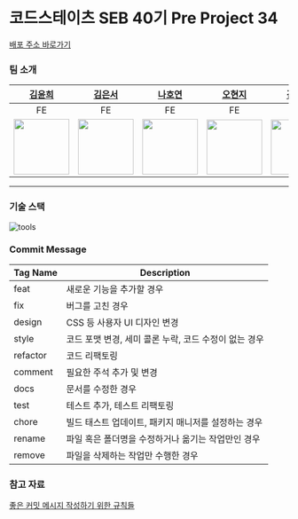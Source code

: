 # 코드스테이츠 SEB 40기 Pre Project 34

[배포 주소 바로가기](http://seb40-pre-034.s3-website.ap-northeast-2.amazonaws.com/)

### 팀 소개
|[김윤희](https://github.com/kyh1685)|[김은서](https://github.com/EUNSEO814)|[나호연](https://github.com/nahoyeon)|[오현지](https://github.com/opc13579)|[김찬중](https://github.com/ClimberCode)|[김현욱](https://github.com/oasis791)|[이주영](https://github.com/homebird9)|
|:---:|:---:|:---:|:---:|:---:|:---:|:---:|
|FE|FE|FE|FE|BE|BE|BE|
|<img src="https://avatars.githubusercontent.com/u/62630941?v=4" width="100">|<img src="https://avatars.githubusercontent.com/u/97860973?s…00&u=283d254fe2aee49934315015d0231f60846ddd17&v=4" width="100">|<img src="https://avatars.githubusercontent.com/u/91938347?s=400&u=7c01e6702381f4e9cfc9cf83d99dea7ee4996a88&v=4" width="100">|<img src="https://user-images.githubusercontent.com/107424698/198162060-0f6ac665-f9d7-4ef5-b504-8f448a47e0e3.jpeg" width="100" height="99">|<img src="https://avatars.githubusercontent.com/u/107402848?s=400&u=49c5663085a62585c413787c0bee12c27959163d&v=4" width="100" height="99">|<img src="https://avatars.githubusercontent.com/u/61817672?v=4" width="100">|<img src="https://avatars.githubusercontent.com/u/107456299?s=400&u=298e050f6b18e0d0c3ed502f1930a55cc0551434&v=4" width="100">|

---
### 기술 스택
<img src="https://i.ibb.co/w4FXykx/tools.png" alt="tools" border="0">

### Commit Message
|Tag Name|Description|
|------|---|
|feat|새로운 기능을 추가할 경우|
|fix|버그를 고친 경우|
|design|CSS 등 사용자 UI 디자인 변경|
|style|코드 포맷 변경, 세미 콜론 누락, 코드 수정이 없는 경우|
|refactor|코드 리팩토링|
|comment|필요한 주석 추가 및 변경|
|docs|문서를 수정한 경우|
|test|테스트 추가, 테스트 리팩토링|
|chore|빌드 태스트 업데이트, 패키지 매니저를 설정하는 경우|
|rename|파일 혹은 폴더명을 수정하거나 옮기는 작업만인 경우|
|remove|파일을 삭제하는 작업만 수행한 경우|

### 참고 자료
[좋은 커밋 메시지 작성하기 위한 규칙들](https://beomseok95.tistory.com/328)

